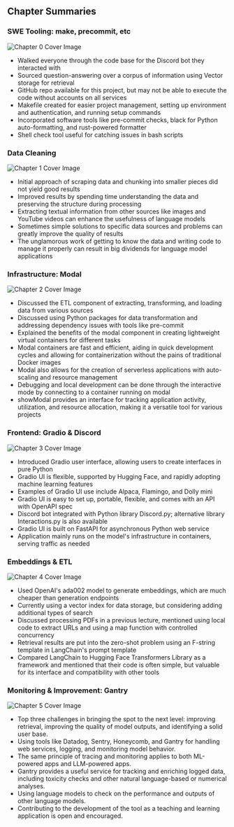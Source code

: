 ## Chapter Summaries

### SWE Tooling: make, precommit, etc

![Chapter 0 Cover Image](chapter_0.jpg)

- Walked everyone through the code base for the Discord bot they interacted with
- Sourced question-answering over a corpus of information using Vector storage for retrieval
- GitHub repo available for this project, but may not be able to execute the code without accounts on all services
- Makefile created for easier project management, setting up environment and authentication, and running setup commands
- Incorporated software tools like pre-commit checks, black for Python auto-formatting, and rust-powered formatter
- Shell check tool useful for catching issues in bash scripts

### Data Cleaning

![Chapter 1 Cover Image](chapter_1.jpg)

- Initial approach of scraping data and chunking into smaller pieces did not yield good results
- Improved results by spending time understanding the data and preserving the structure during processing
- Extracting textual information from other sources like images and YouTube videos can enhance the usefulness of language models
- Sometimes simple solutions to specific data sources and problems can greatly improve the quality of results
- The unglamorous work of getting to know the data and writing code to manage it properly can result in big dividends for language model applications

### Infrastructure: Modal

![Chapter 2 Cover Image](chapter_2.jpg)

- Discussed the ETL component of extracting, transforming, and loading data from various sources
- Discussed using Python packages for data transformation and addressing dependency issues with tools like pre-commit
- Explained the benefits of the modal component in creating lightweight virtual containers for different tasks
- Modal containers are fast and efficient, aiding in quick development cycles and allowing for containerization without the pains of traditional Docker images
- Modal also allows for the creation of serverless applications with auto-scaling and resource management
- Debugging and local development can be done through the interactive mode by connecting to a container running on modal
- showModal provides an interface for tracking application activity, utilization, and resource allocation, making it a versatile tool for various projects

### Frontend: Gradio & Discord

![Chapter 3 Cover Image](chapter_3.jpg)

- Introduced Gradio user interface, allowing users to create interfaces in pure Python
- Gradio UI is flexible, supported by Hugging Face, and rapidly adopting machine learning features
- Examples of Gradio UI use include Alpaca, Flamingo, and Dolly mini
- Gradio UI is easy to set up, portable, flexible, and comes with an API with OpenAPI spec
- Discord bot integrated with Python library Discord.py; alternative library Interactions.py is also available
- Gradio UI is built on FastAPI for asynchronous Python web service
- Application mainly runs on the model's infrastructure in containers, serving traffic as needed

### Embeddings & ETL

![Chapter 4 Cover Image](chapter_4.jpg)

- Used OpenAI's ada002 model to generate embeddings, which are much cheaper than generation endpoints
- Currently using a vector index for data storage, but considering adding additional types of search
- Discussed processing PDFs in a previous lecture, mentioned using local code to extract URLs and using a map function with controlled concurrency
- Retrieval results are put into the zero-shot problem using an F-string template in LangChain's prompt template
- Compared LangChain to Hugging Face Transformers Library as a framework and mentioned that their code is often simple, but valuable for its interface and compatibility with other tools

### Monitoring & Improvement: Gantry

![Chapter 5 Cover Image](chapter_5.jpg)

- Top three challenges in bringing the spot to the next level: improving retrieval, improving the quality of model outputs, and identifying a solid user base.
- Using tools like Datadog, Sentry, Honeycomb, and Gantry for handling web services, logging, and monitoring model behavior.
- The same principle of tracing and monitoring applies to both ML-powered apps and LLM-powered apps.
- Gantry provides a useful service for tracking and enriching logged data, including toxicity checks and other natural language-based or numerical analyses.
- Using language models to check on the performance and outputs of other language models.
- Contributing to the development of the tool as a teaching and learning application is open and encouraged.

